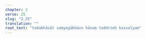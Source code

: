 ```yaml
---
chapter: 2
verse: 25
slug: "2.25"
translation: ""
root_text: "tadabhāvāt saṃyogābhāvo hānaṃ taddṛśeḥ kaivalyam"
---
```


